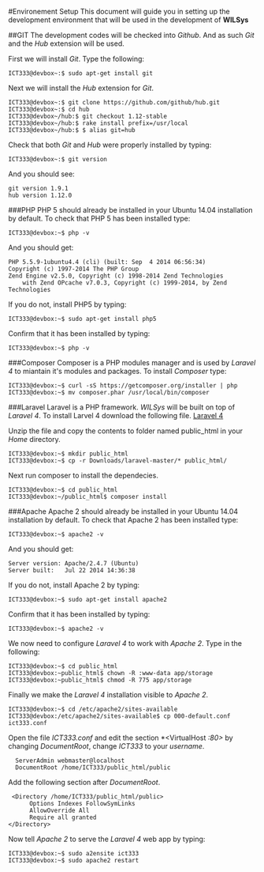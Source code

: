 #Environement Setup
This document will guide you in setting up the development environment that will be used in the development of **WILSys**

##GIT
The development codes will be checked into *Github*. And as such *Git* and the *Hub* extension will be used.

First we will install *Git*. Type the following:
```
ICT333@devbox~:$ sudo apt-get install git
```

Next we will install the *Hub* extension for *Git*.
```
ICT333@devbox~:$ git clone https://github.com/github/hub.git
ICT333@devbox~:$ cd hub
ICT333@devbox~/hub:$ git checkout 1.12-stable
ICT333@devbox~/hub:$ rake install prefix=/usr/local
ICT333@devbox~/hub:$ $ alias git=hub
```

Check that both *Git* and *Hub* were properly installed by typing:
```
ICT333@devbox~:$ git version
```

And you should see:
```
git version 1.9.1
hub version 1.12.0
```

###PHP
PHP 5 should already be installed in your Ubuntu 14.04 installation by default. To check that PHP 5 has been installed type:  
```
ICT333@devbox:~$ php -v
```

And you should get:  
```
PHP 5.5.9-1ubuntu4.4 (cli) (built: Sep  4 2014 06:56:34) 
Copyright (c) 1997-2014 The PHP Group
Zend Engine v2.5.0, Copyright (c) 1998-2014 Zend Technologies
    with Zend OPcache v7.0.3, Copyright (c) 1999-2014, by Zend Technologies
```

If you do not, install PHP5 by typing:
```
ICT333@devbox:~$ sudo apt-get install php5
```

Confirm that it has been installed by typing:
```
ICT333@devbox:~$ php -v
```

###Composer
Composer is a PHP modules manager and is used by *Laravel 4* to miantain it's modules and packages.
To install *Composer* type:
```
ICT333@devbox:~$ curl -sS https://getcomposer.org/installer | php
ICT333@devbox:~$ mv composer.phar /usr/local/bin/composer
```

###Laravel
Laravel is a PHP framework. *WILSys* will be built on top of *Laravel 4*.
To install Larvel 4 download the following file.
[Laravel 4](https://github.com/laravel/laravel/archive/master.zip)  

Unzip the file and copy the contents to folder named public_html in your *Home* directory.
```
ICT333@devbox:~$ mkdir public_html
ICT333@devbox:~$ cp -r Downloads/laravel-master/* public_html/
```

Next run composer to install the dependecies.
```
ICT333@devbox:~$ cd public_html
ICT333@devbox:~/public_html$ composer install
```

###Apache
Apache 2 should already be installed in your Ubuntu 14.04 installation by default. To check that Apache 2 has been installed type:  
```
ICT333@devbox:~$ apache2 -v
```

And you should get:  
```
Server version: Apache/2.4.7 (Ubuntu)
Server built:   Jul 22 2014 14:36:38
```

If you do not, install Apache 2 by typing:
```
ICT333@devbox:~$ sudo apt-get install apache2
```

Confirm that it has been installed by typing:
```
ICT333@devbox:~$ apache2 -v
```

We now need to configure *Laravel 4* to work with *Apache 2*. Type in the following:
```
ICT333@devbox:~$ cd public_html
ICT333@devbox:~public_html$ chown -R :www-data app/storage
ICT333@devbox:~public_html$ chmod -R 775 app/storage
```

Finally we make the *Laravel 4* installation visible to *Apache 2*.
```
ICT333@devbox:~$ cd /etc/apache2/sites-available
ICT333@devbox:/etc/apache2/sites-available$ cp 000-default.conf ict333.conf
```

Open the file *ICT333.conf* and edit the section *<VirtualHost *:80>* by changing *DocumentRoot*, change _ICT333_ to your _username_.
```
  ServerAdmin webmaster@localhost  
  DocumentRoot /home/ICT333/public_html/public
```

Add the following section after *DocumentRoot*.
```
 <Directory /home/ICT333/public_html/public>  
      Options Indexes FollowSymLinks  
      AllowOverride All  
      Require all granted  
</Directory>  
```

Now tell *Apache 2* to serve the *Laravel 4* web app by typing:
```
ICT333@devbox:~$ sudo a2ensite ict333
ICT333@devbox:~$ sudo apache2 restart
```
